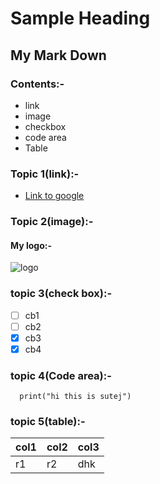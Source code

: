 # Sample Heading
## My Mark Down
### Contents:-
  * link
  * image
  * checkbox
  * code area
  * Table
### Topic 1(link):-
* [Link to google](https://www.google.com)
### Topic 2(image):-
  #### My logo:-
![logo](https://i.pinimg.com/736x/33/b8/69/33b869f90619e81763dbf1fccc896d8d--lion-logo-modern-logo.jpg)
### topic 3(check box):-
- [ ] cb1
- [ ] cb2
- [x] cb3
- [x] cb4
### topic 4(Code area):-
``` Python3
  print("hi this is sutej")
 ```
 ### topic 5(table):-
 
 | col1 | col2 | col3|
 |------|:-----|:----|
 | r1   | r2   | dhk |
